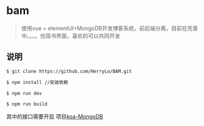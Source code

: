 # bam

> 使用vue + elementUI+MongoDB开发博客系统，前后端分离，目前在完善中。。。。仿简书界面，喜欢的可以共同开发

## 说明

``` bash
$ git clone https://github.com/HerryLo/BAM.git

$ npm install //安装依赖

$ npm run dev 

$ npm run build
```

其中的接口需要开启 项目[koa-MongoDB](https://github.com/HerryLo/koa-mongoDB.git)

